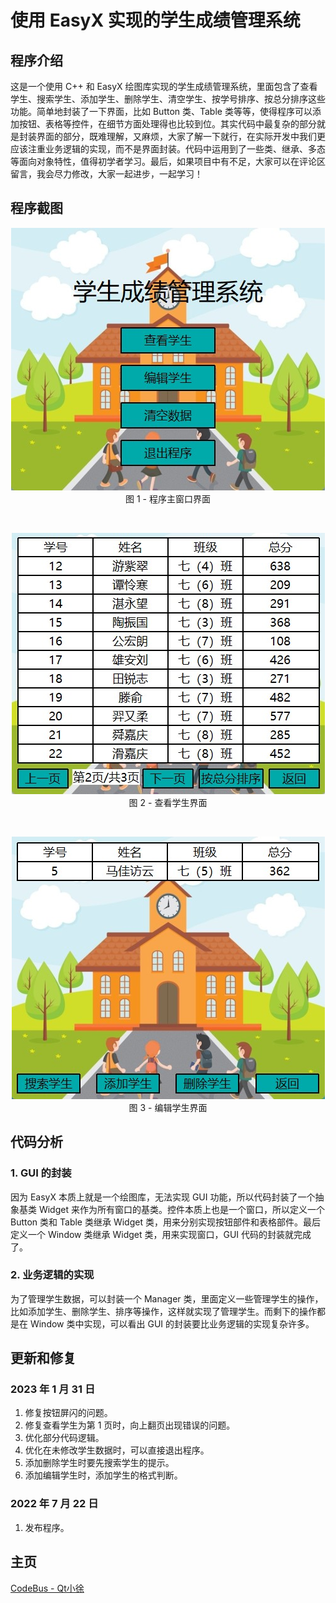 # 使用 EasyX 实现的学生成绩管理系统

## 程序介绍

这是一个使用 C++ 和 EasyX 绘图库实现的学生成绩管理系统，里面包含了查看学生、搜索学生、添加学生、删除学生、清空学生、按学号排序、按总分排序这些功能。简单地封装了一下界面，比如 Button 类、Table 类等等，使得程序可以添加按钮、表格等控件，在细节方面处理得也比较到位。其实代码中最复杂的部分就是封装界面的部分，既难理解，又麻烦，大家了解一下就行，在实际开发中我们更应该注重业务逻辑的实现，而不是界面封装。代码中运用到了一些类、继承、多态等面向对象特性，值得初学者学习。最后，如果项目中有不足，大家可以在评论区留言，我会尽力修改，大家一起进步，一起学习！

## 程序截图

<div align = center>

![图 1 - 程序主窗口界面](MainWindow.jpg "图 1 - 程序主窗口界面")
图 1 - 程序主窗口界面

</br>

![图 2 - 查看学生界面](ViewStudents.jpg "图 2 - 查看学生界面")
图 2 - 查看学生界面

</br>

![图 3 - 编辑学生界面](EditStudents.jpg "图 3 - 编辑学生界面")
图 3 - 编辑学生界面

</div>

## 代码分析

### 1. GUI 的封装

因为 EasyX 本质上就是一个绘图库，无法实现 GUI 功能，所以代码封装了一个抽象基类 Widget 来作为所有窗口的基类。控件本质上也是一个窗口，所以定义一个 Button 类和 Table 类继承 Widget 类，用来分别实现按钮部件和表格部件。最后定义一个 Window 类继承 Widget 类，用来实现窗口，GUI 代码的封装就完成了。

### 2. 业务逻辑的实现

为了管理学生数据，可以封装一个 Manager 类，里面定义一些管理学生的操作，比如添加学生、删除学生、排序等操作，这样就实现了管理学生。而剩下的操作都是在 Window 类中实现，可以看出 GUI 的封装要比业务逻辑的实现复杂许多。

## 更新和修复

### 2023 年 1 月 31 日

1. 修复按钮屏闪的问题。
2. 修复查看学生为第 1 页时，向上翻页出现错误的问题。
3. 优化部分代码逻辑。
4. 优化在未修改学生数据时，可以直接退出程序。
5. 添加删除学生时要先搜索学生的提示。
6. 添加编辑学生时，添加学生的格式判断。

### 2022 年 7 月 22 日

1. 发布程序。

## 主页

[CodeBus - Qt小徐](https://codebus.cn/qtlittlexu/)
